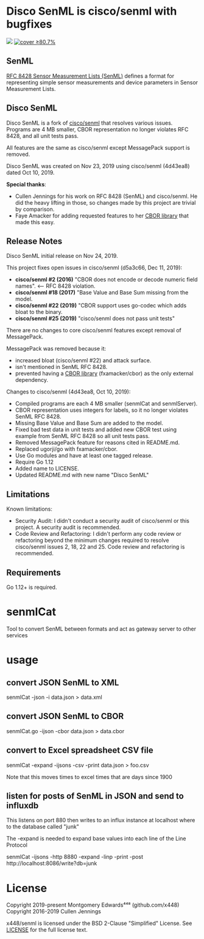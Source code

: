 # Disco SenML is cisco/senml with bugfixes
[![](https://github.com/x448/senml/workflows/ci/badge.svg)](https://github.com/x448/senml/blob/master/.github/workflows/ci.yml)
[![cover ≥80.7%](https://github.com/x448/senml/workflows/cover%20%E2%89%A580.7%25/badge.svg)](https://github.com/x448/senml/blob/master/.github/workflows/cover.yml)

## SenML
[RFC 8428 Sensor Measurement Lists (SenML)](https://tools.ietf.org/html/rfc8428) defines a format for representing simple sensor measurements and device parameters in Sensor Measurement Lists.  

## Disco SenML
Disco SenML is a fork of [cisco/senml](https://github.com/cisco/senml) that resolves various issues.  Programs are 4 MB smaller, CBOR representation no longer violates RFC 8428, and all unit tests pass. 

All features are the same as cisco/senml except MessagePack support is removed.

Disco SenML was created on Nov 23, 2019 using cisco/senml (4d43ea8) dated Oct 10, 2019.

__Special thanks__:

* Cullen Jennings for his work on RFC 8428 (SenML) and cisco/senml. He did the heavy lifting in those, so changes made by this project are trivial by comparison.
* Faye Amacker for adding requested features to her [CBOR library](https://github.com/fxamacker/cbor) that made this easy.

## Release Notes
Disco SenML initial release on Nov 24, 2019.

This project fixes open issues in cisco/senml (d5a3c66, Dec 11, 2019):

* __cisco/senml #2 (2016)__ "CBOR does not encode or decode numeric field names". <-- RFC 8428 violation.
* __cisco/senml #18 (2017)__ "Base Value and Base Sum missing from the model.
* __cisco/senml #22 (2019)__ "CBOR support uses go-codec which adds bloat to the binary.
* __cisco/senml #25 (2019)__ "cisco/senml does not pass unit tests"

There are no changes to core cisco/senml features except removal of MessagePack.

MessagePack was removed because it:

* increased bloat (cisco/senml #22) and attack surface.
* isn't mentioned in SenML RFC 8428.
* prevented having a [CBOR library](https://github.com/fxamacker/cbor) (fxamacker/cbor) as the only external dependency.

Changes to cisco/senml (4d43ea8, Oct 10, 2019):

* Compiled programs are each 4 MB smaller (senmlCat and senmlServer).
* CBOR representation uses integers for labels, so it no longer violates SenML RFC 8428.
* Missing Base Value and Base Sum are added to the model.
* Fixed bad test data in unit tests and added new CBOR test using example from
  SenML RFC 8428 so all unit tests pass.
* Removed MessagePack feature for reasons cited in README.md.
* Replaced ugorji/go with fxamacker/cbor.
* Use Go modules and have at least one tagged release.
* Require Go 1.12
* Added name to LICENSE.
* Updated README.md with new name "Disco SenML"

## Limitations
Known limitations:

* Security Audit: I didn't conduct a security audit of cisco/senml or this project.  A security audit is recommended.
* Code Review and Refactoring:  I didn't perform any code review or refactoring beyond the minimum changes required to resolve cisco/senml issues 2, 18, 22 and 25.  Code review and refactoring is recommended.

## Requirements

Go 1.12+ is required.

# senmlCat
Tool to convert SenML between formats and act as gateway server to other services

# usage

## convert JSON SenML to XML 
senmlCat -json -i data.json > data.xml

## convert JSON SenML to CBOR
senmlCat.go -ijson -cbor data.json > data.cbor 

## convert to Excel spreadsheet CSV file
senmlCat -expand -ijsons -csv -print data.json > foo.csv

Note that this moves times to excel times that are days since 1900

## listen for posts of SenML in JSON and send to influxdb

This listens on port 880 then writes to an influx instance at localhost where to
the database called "junk"

The -expand is needed to expand base values into each line of the Line Protocol

senmlCat -ijsons -http 8880 -expand -linp -print -post http://localhost:8086/write?db=junk

# License
Copyright 2019-present Montgomery Edwards⁴⁴⁸ (github.com/x448)  
Copyright 2016-2019 Cullen Jennings

x448/senml is licensed under the BSD 2-Clause "Simplified" License.  See [LICENSE](LICENSE) for the full license text.
